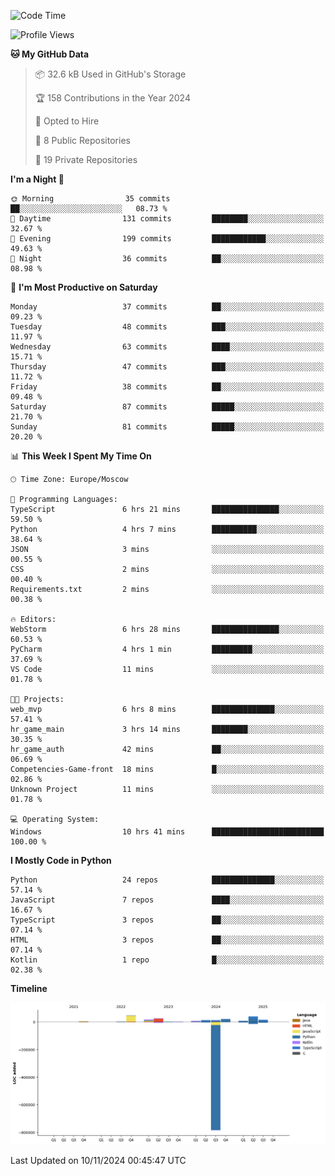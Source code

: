 <!--START_SECTION:waka-->
![Code Time](http://img.shields.io/badge/Code%20Time-550%20hrs%2056%20mins-blue)

![Profile Views](http://img.shields.io/badge/Profile%20Views-14-blue)

**🐱 My GitHub Data** 

> 📦 32.6 kB Used in GitHub's Storage 
 > 
> 🏆 158 Contributions in the Year 2024
 > 
> 💼 Opted to Hire
 > 
> 📜 8 Public Repositories 
 > 
> 🔑 19 Private Repositories 
 > 
**I'm a Night 🦉** 

```text
🌞 Morning                35 commits          ██░░░░░░░░░░░░░░░░░░░░░░░   08.73 % 
🌆 Daytime                131 commits         ████████░░░░░░░░░░░░░░░░░   32.67 % 
🌃 Evening                199 commits         ████████████░░░░░░░░░░░░░   49.63 % 
🌙 Night                  36 commits          ██░░░░░░░░░░░░░░░░░░░░░░░   08.98 % 
```
📅 **I'm Most Productive on Saturday** 

```text
Monday                   37 commits          ██░░░░░░░░░░░░░░░░░░░░░░░   09.23 % 
Tuesday                  48 commits          ███░░░░░░░░░░░░░░░░░░░░░░   11.97 % 
Wednesday                63 commits          ████░░░░░░░░░░░░░░░░░░░░░   15.71 % 
Thursday                 47 commits          ███░░░░░░░░░░░░░░░░░░░░░░   11.72 % 
Friday                   38 commits          ██░░░░░░░░░░░░░░░░░░░░░░░   09.48 % 
Saturday                 87 commits          █████░░░░░░░░░░░░░░░░░░░░   21.70 % 
Sunday                   81 commits          █████░░░░░░░░░░░░░░░░░░░░   20.20 % 
```


📊 **This Week I Spent My Time On** 

```text
🕑︎ Time Zone: Europe/Moscow

💬 Programming Languages: 
TypeScript               6 hrs 21 mins       ███████████████░░░░░░░░░░   59.50 % 
Python                   4 hrs 7 mins        ██████████░░░░░░░░░░░░░░░   38.64 % 
JSON                     3 mins              ░░░░░░░░░░░░░░░░░░░░░░░░░   00.55 % 
CSS                      2 mins              ░░░░░░░░░░░░░░░░░░░░░░░░░   00.40 % 
Requirements.txt         2 mins              ░░░░░░░░░░░░░░░░░░░░░░░░░   00.38 % 

🔥 Editors: 
WebStorm                 6 hrs 28 mins       ███████████████░░░░░░░░░░   60.53 % 
PyCharm                  4 hrs 1 min         █████████░░░░░░░░░░░░░░░░   37.69 % 
VS Code                  11 mins             ░░░░░░░░░░░░░░░░░░░░░░░░░   01.78 % 

🐱‍💻 Projects: 
web_mvp                  6 hrs 8 mins        ██████████████░░░░░░░░░░░   57.41 % 
hr_game_main             3 hrs 14 mins       ████████░░░░░░░░░░░░░░░░░   30.35 % 
hr_game_auth             42 mins             ██░░░░░░░░░░░░░░░░░░░░░░░   06.69 % 
Competencies-Game-front  18 mins             █░░░░░░░░░░░░░░░░░░░░░░░░   02.86 % 
Unknown Project          11 mins             ░░░░░░░░░░░░░░░░░░░░░░░░░   01.78 % 

💻 Operating System: 
Windows                  10 hrs 41 mins      █████████████████████████   100.00 % 
```

**I Mostly Code in Python** 

```text
Python                   24 repos            ██████████████░░░░░░░░░░░   57.14 % 
JavaScript               7 repos             ████░░░░░░░░░░░░░░░░░░░░░   16.67 % 
TypeScript               3 repos             ██░░░░░░░░░░░░░░░░░░░░░░░   07.14 % 
HTML                     3 repos             ██░░░░░░░░░░░░░░░░░░░░░░░   07.14 % 
Kotlin                   1 repo              █░░░░░░░░░░░░░░░░░░░░░░░░   02.38 % 
```



**Timeline**

![Lines of Code chart](https://raw.githubusercontent.com/adlemx/adlemx/main/assets/bar_graph.png)


 Last Updated on 10/11/2024 00:45:47 UTC
<!--END_SECTION:waka-->

